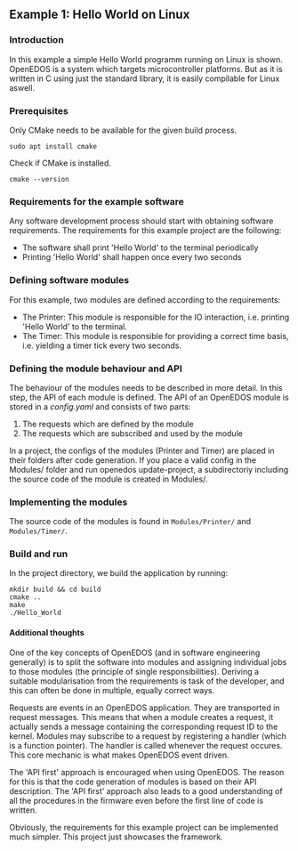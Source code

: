 ## Example 1: Hello World on Linux

### Introduction
In this example a simple Hello World programm running on Linux is shown. OpenEDOS is a system which targets microcontroller platforms. But as it is written in C using just the standard library, it is easily compilable for Linux aswell.

### Prerequisites
Only CMake needs to be available for the given build process.
```
sudo apt install cmake
```
Check if CMake is installed.
```
cmake --version
```

### Requirements for the example software
Any software development process should start with obtaining software requirements.
The requirements for this example project are the following:
- The software shall print 'Hello World' to the terminal periodically
- Printing 'Hello World' shall happen once every two seconds

### Defining software modules
For this example, two modules are defined according to the requirements:
- The Printer: This module is responsible for the IO interaction, i.e. printing 'Hello World' to the terminal.
- The Timer: This module is responsible for providing a correct time basis, i.e. yielding a timer tick every two seconds.

### Defining the module behaviour and API
The behaviour of the modules needs to be described in more detail. In this step, the API of each module is defined.
The API of an OpenEDOS module is stored in a _config.yaml_ and consists of two parts:
1. The requests which are defined by the module
2. The requests which are subscribed and used by the module

In a project, the configs of the modules (Printer and Timer) are placed in their folders after code generation. 
If you place a valid config in the Modules/ folder and run openedos update-project, a subdirectoriy including the source code of the module is created in Modules/. 

### Implementing the modules
The source code of the modules is found in ```Modules/Printer/``` and ```Modules/Timer/```. 

### Build and run
In the project directory, we build the application by running:  

```mkdir build && cd build```  
```cmake ..```  
```make```  
```./Hello_World```  

#### Additional thoughts
One of the key concepts of OpenEDOS (and in software engineering generally) is to split the software into modules and assigning individual jobs to those modules (the principle of single responsibilities). Deriving a suitable modularisation from the requirements is task of the developer, and this can often be done in multiple, equally correct ways. 

Requests are events in an OpenEDOS application. They are transported in request messages. This means that when a module creates a request, it actually sends a message containing the corresponding request ID to the kernel. Modules may subscribe to a request by registering a handler (which is a function pointer). The handler is called whenever the request occures. This core mechanic is what makes OpenEDOS event driven.  

The 'API first' approach is encouraged when using OpenEDOS. The reason for this is that the code generation of modules is based on their API description. The 'API first' approach also leads to a good understanding of all the procedures in the firmware even before the first line of code is written. 

Obviously, the requirements for this example project can be implemented much simpler. This project just showcases the framework. 